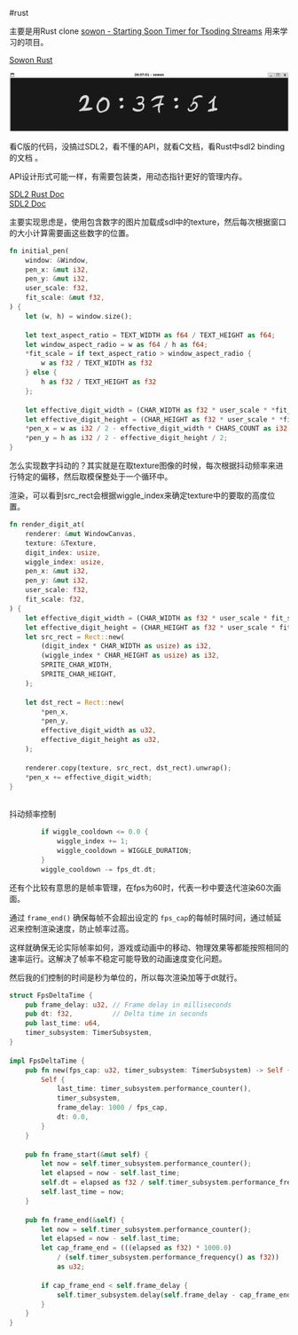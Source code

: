 #rust

主要是用Rust clone [sowon - Starting Soon Timer for Tsoding Streams](https://github.com/tsoding/sowon) 用来学习的项目。

[Sowon Rust](https://github.com/Ysoding/sowon-rust)

![](https://raw.githubusercontent.com/Ysoding/sowon-rust/main/res.gif)

看C版的代码，没搞过SDL2，看不懂的API，就看C文档，看Rust中sdl2 binding的文档 。

API设计形式可能一样，有需要包装类，用动态指针更好的管理内存。

[SDL2 Rust Doc](https://docs.rs/sdl2/latest/sdl2/index.html)  
[SDL2 Doc](https://wiki.libsdl.org/SDL2/CategoryAPI)

主要实现思虑是，使用包含数字的图片加载成sdl中的texture，然后每次根据窗口的大小计算需要画这些数字的位置。

```rust
fn initial_pen(
    window: &Window,
    pen_x: &mut i32,
    pen_y: &mut i32,
    user_scale: f32,
    fit_scale: &mut f32,
) {
    let (w, h) = window.size();

    let text_aspect_ratio = TEXT_WIDTH as f64 / TEXT_HEIGHT as f64;
    let window_aspect_radio = w as f64 / h as f64;
    *fit_scale = if text_aspect_ratio > window_aspect_radio {
        w as f32 / TEXT_WIDTH as f32
    } else {
        h as f32 / TEXT_HEIGHT as f32
    };

    let effective_digit_width = (CHAR_WIDTH as f32 * user_scale * *fit_scale).floor() as i32;
    let effective_digit_height = (CHAR_HEIGHT as f32 * user_scale * *fit_scale).floor() as i32;
    *pen_x = w as i32 / 2 - effective_digit_width * CHARS_COUNT as i32 / 2;
    *pen_y = h as i32 / 2 - effective_digit_height / 2;
}
```

怎么实现数字抖动的？其实就是在取texture图像的时候，每次根据抖动频率来进行特定的偏移，然后取模保整处于一个循环中。

渲染，可以看到src_rect会根据wiggle_index来确定texture中的要取的高度位置。

```rust
fn render_digit_at(
    renderer: &mut WindowCanvas,
    texture: &Texture,
    digit_index: usize,
    wiggle_index: usize,
    pen_x: &mut i32,
    pen_y: &mut i32,
    user_scale: f32,
    fit_scale: f32,
) {
    let effective_digit_width = (CHAR_WIDTH as f32 * user_scale * fit_scale).floor() as i32;
    let effective_digit_height = (CHAR_HEIGHT as f32 * user_scale * fit_scale).floor() as i32;
    let src_rect = Rect::new(
        (digit_index * CHAR_WIDTH as usize) as i32,
        (wiggle_index * CHAR_HEIGHT as usize) as i32,
        SPRITE_CHAR_WIDTH,
        SPRITE_CHAR_HEIGHT,
    );

    let dst_rect = Rect::new(
        *pen_x,
        *pen_y,
        effective_digit_width as u32,
        effective_digit_height as u32,
    );

    renderer.copy(texture, src_rect, dst_rect).unwrap();
    *pen_x += effective_digit_width;
}



```

抖动频率控制

```rust
        if wiggle_cooldown <= 0.0 {
            wiggle_index += 1;
            wiggle_cooldown = WIGGLE_DURATION;
        }
        wiggle_cooldown -= fps_dt.dt;
```

还有个比较有意思的是帧率管理，在fps为60时，代表一秒中要迭代渲染60次画面。

通过 `frame_end()` 确保每帧不会超出设定的 `fps_cap`的每帧时隔时间，通过帧延迟来控制渲染速度，防止帧率过高。

这样就确保无论实际帧率如何，游戏或动画中的移动、物理效果等都能按照相同的速率运行。这解决了帧率不稳定可能导致的动画速度变化问题。

然后我的们控制的时间是秒为单位的，所以每次渲染加等于dt就行。

```rust
struct FpsDeltaTime {
    pub frame_delay: u32, // Frame delay in milliseconds
    pub dt: f32,          // Delta time in seconds
    pub last_time: u64,
    timer_subsystem: TimerSubsystem,
}

impl FpsDeltaTime {
    pub fn new(fps_cap: u32, timer_subsystem: TimerSubsystem) -> Self {
        Self {
            last_time: timer_subsystem.performance_counter(),
            timer_subsystem,
            frame_delay: 1000 / fps_cap,
            dt: 0.0,
        }
    }

    pub fn frame_start(&mut self) {
        let now = self.timer_subsystem.performance_counter();
        let elapsed = now - self.last_time;
        self.dt = elapsed as f32 / self.timer_subsystem.performance_frequency() as f32;
        self.last_time = now;
    }

    pub fn frame_end(&self) {
        let now = self.timer_subsystem.performance_counter();
        let elapsed = now - self.last_time;
        let cap_frame_end = (((elapsed as f32) * 1000.0)
            / (self.timer_subsystem.performance_frequency() as f32))
            as u32;

        if cap_frame_end < self.frame_delay {
            self.timer_subsystem.delay(self.frame_delay - cap_frame_end);
        }
    }
}

```
